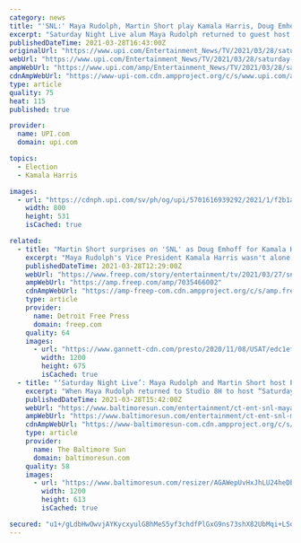 ```yaml
---
category: news
title: "'SNL:' Maya Rudolph, Martin Short play Kamala Harris, Doug Emhoff"
excerpt: "Saturday Night Live alum Maya Rudolph returned to guest host the sketch-comedy series this weekend. Rudolph reprised her role of Kamala Harris, vice president of the United States, while comedian and former SNL star Martin Short made a surprise appearance as Harris' shy,"
publishedDateTime: 2021-03-28T16:43:00Z
originalUrl: "https://www.upi.com/Entertainment_News/TV/2021/03/28/saturday-night-live-maya-rudolph/5701616939292/"
webUrl: "https://www.upi.com/Entertainment_News/TV/2021/03/28/saturday-night-live-maya-rudolph/5701616939292/"
ampWebUrl: "https://www.upi.com/amp/Entertainment_News/TV/2021/03/28/saturday-night-live-maya-rudolph/5701616939292/"
cdnAmpWebUrl: "https://www-upi-com.cdn.ampproject.org/c/s/www.upi.com/amp/Entertainment_News/TV/2021/03/28/saturday-night-live-maya-rudolph/5701616939292/"
type: article
quality: 75
heat: 115
published: true

provider:
  name: UPI.com
  domain: upi.com

topics:
  - Election
  - Kamala Harris

images:
  - url: "https://cdnph.upi.com/sv/ph/og/upi/5701616939292/2021/1/f2b1a89417fc11cd4b17e790312cb091/v1.5/SNL-Maya-Rudolph-Martin-Short-play-Kamala-Harris-Doug-Emhoff.jpg"
    width: 800
    height: 531
    isCached: true

related:
  - title: "Martin Short surprises on 'SNL' as Doug Emhoff for Kamala Harris' Seder: 'You got this baby!'"
    excerpt: "Maya Rudolph's Vice President Kamala Harris wasn't alone on \"Saturday Night Live\" this weekend. \"SNL\" alum Martin Short was on hand in Studio 8H to play the role of Harris' husband and the first second gentleman of the United States, Doug Emhoff ..."
    publishedDateTime: 2021-03-28T12:29:00Z
    webUrl: "https://www.freep.com/story/entertainment/tv/2021/03/27/snl-martin-short-surprises-kamala-harriss-husband-emhoff/7035466002/"
    ampWebUrl: "https://amp.freep.com/amp/7035466002"
    cdnAmpWebUrl: "https://amp-freep-com.cdn.ampproject.org/c/s/amp.freep.com/amp/7035466002"
    type: article
    provider:
      name: Detroit Free Press
      domain: freep.com
    quality: 64
    images:
      - url: "https://www.gannett-cdn.com/presto/2020/11/08/USAT/edc1ef54-1eed-4ef7-a0a8-6ea382b57114-NUP_192252_0003.JPG?auto=webp&crop=999,562,x0,y51&format=pjpg&width=1200"
        width: 1200
        height: 675
        isCached: true
  - title: "‘Saturday Night Live’: Maya Rudolph and Martin Short host Passover Seder as Kamala Harris and Doug Emhoff"
    excerpt: "When Maya Rudolph returned to Studio 8H to host “Saturday Night Live” on March 27, so too did her take on Vice President Kamala Harris make a comeback.It didn’t come until a third of the way through the episode,"
    publishedDateTime: 2021-03-28T15:42:00Z
    webUrl: "https://www.baltimoresun.com/entertainment/ct-ent-snl-maya-rudolph-martin-short-kamala-harris-seder-20210328-3qzqhz72cnakljntclboxzs7ni-story.html"
    ampWebUrl: "https://www.baltimoresun.com/entertainment/ct-ent-snl-maya-rudolph-martin-short-kamala-harris-seder-20210328-3qzqhz72cnakljntclboxzs7ni-story.html?outputType=amp"
    cdnAmpWebUrl: "https://www-baltimoresun-com.cdn.ampproject.org/c/s/www.baltimoresun.com/entertainment/ct-ent-snl-maya-rudolph-martin-short-kamala-harris-seder-20210328-3qzqhz72cnakljntclboxzs7ni-story.html?outputType=amp"
    type: article
    provider:
      name: The Baltimore Sun
      domain: baltimoresun.com
    quality: 58
    images:
      - url: "https://www.baltimoresun.com/resizer/AGAWepUvHxJhLU24heDbG8xWRQY=/1200x0/top/cloudfront-us-east-1.images.arcpublishing.com/tronc/RMXS3A7IOVA5NM7YEZ4VDDZOHI.png"
        width: 1200
        height: 613
        isCached: true

secured: "u1+/gLdbHwOwvjAYKycxyulGBhMeS5yf3chdfPlGxG9ns73shX82UbMqi+LSosd4GLUvstK2vOJBSJ61uonBrbuD2RVOMnyocYB67zXxdNZDkfxkeXWjxJvMynEji9cPmphqe3ql7llXALBIpgjWGeS3ot7QMaUSL+gl+n40S/eGGsYxp/VTZtGB/y43kOY49eDVB6UhET7wxwAT8fdfVS2LbUrc1wSq1nTEBjEoKA/rbdbU+0jMQxASOPFtMcppD24WXmHdeNrFYIGCawtfgR2IAhO2R9P2YkBXQs14nYcNiXgQ7vSd6KO9RbZY4aYP30yBN9VNLsbZOYm+5EIMQpFwodf4QvzrBhanrh49+Uk=;ZiKwqXCgSTssb5SFn1FR6g=="
---
```


